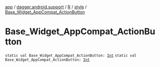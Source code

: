 [app](../../../index.md) / [dagger.android.support](../../index.md) / [R](../index.md) / [style](index.md) / [Base_Widget_AppCompat_ActionButton](./-base_-widget_-app-compat_-action-button.md)

# Base_Widget_AppCompat_ActionButton

`static val Base_Widget_AppCompat_ActionButton: `[`Int`](https://kotlinlang.org/api/latest/jvm/stdlib/kotlin/-int/index.html)
`static val Base_Widget_AppCompat_ActionButton: `[`Int`](https://kotlinlang.org/api/latest/jvm/stdlib/kotlin/-int/index.html)